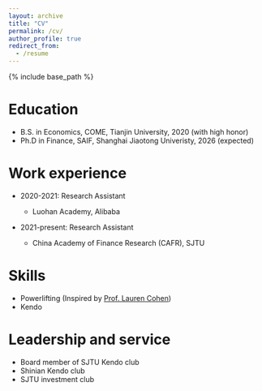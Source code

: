 ```yaml
---
layout: archive
title: "CV"
permalink: /cv/
author_profile: true
redirect_from:
  - /resume
---
```


{% include base_path %}

Education
======
* B.S. in Economics, COME, Tianjin University, 2020 (with high honor)
* Ph.D in Finance, SAIF, Shanghai Jiaotong Univeristy, 2026 (expected)

Work experience
======
* 2020-2021: Research Assistant
  * Luohan Academy, Alibaba

* 2021-present: Research Assistant
  * China Academy of Finance Research (CAFR), SJTU

  
Skills
======
* Powerlifting (Inspired by [Prof. Lauren Cohen](https://www.laurenhcohen.com/hobbies))
* Kendo
<!--* Kendo
#* Skill 3-->

<!--
Publications
======
  <ul>{% for post in site.publications %}
    {% include archive-single-cv.html %}
  {% endfor %}</ul>
  -->
  
<!--Talks
======
  <ul>{% for post in site.talks %}
    {% include archive-single-talk-cv.html %}
  {% endfor %}</ul>-->
  
<!--Teaching
======
  <ul>{% for post in site.teaching %}
    {% include archive-single-cv.html %}
  {% endfor %}</ul>-->
  
Leadership and service
======
* Board member of SJTU Kendo club
* Shinian Kendo club
* SJTU investment club
